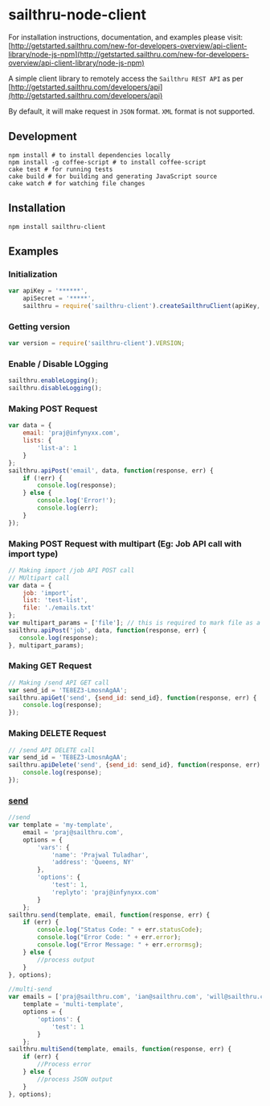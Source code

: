 sailthru-node-client
====================

For installation instructions, documentation, and examples please visit:
[http://getstarted.sailthru.com/new-for-developers-overview/api-client-library/node-js-npm](http://getstarted.sailthru.com/new-for-developers-overview/api-client-library/node-js-npm)

A simple client library to remotely access the `Sailthru REST API` as per [http://getstarted.sailthru.com/developers/api](http://getstarted.sailthru.com/developers/api)


By default, it will make request in `JSON` format. `XML` format is not supported.

Development
-----------

```
npm install # to install dependencies locally
npm install -g coffee-script # to install coffee-script
cake test # for running tests
cake build # for building and generating JavaScript source
cake watch # for watching file changes
```

Installation
------------

```
npm install sailthru-client
```

Examples
--------

### Initialization

``` js
var apiKey = '******',
    apiSecret = '*****',
    sailthru = require('sailthru-client').createSailthruClient(apiKey, apiSecret);
```

### Getting version

``` js
var version = require('sailthru-client').VERSION;
```

### Enable / Disable LOgging

``` js
sailthru.enableLogging();
sailthru.disableLogging();
```

### Making POST Request

``` js
var data = {
    email: 'praj@infynyxx.com',
    lists: {
        'list-a': 1
    }
};
sailthru.apiPost('email', data, function(response, err) {
    if (!err) {
        console.log(response);        
    } else {
        console.log('Error!');
        console.log(err);
    }
});
```

### Making POST Request with multipart (Eg: Job API call with import type)

``` js
// Making import /job API POST call
// MUltipart call
var data = {
    job: 'import',
    list: 'test-list',
    file: './emails.txt'
};
var multipart_params = ['file']; // this is required to mark file as a multipart upload item'
sailthru.apiPost('job', data, function(response, err) {
   console.log(response);
}, multipart_params);
```


### Making GET Request
``` js
// Making /send API GET call
var send_id = 'TE8EZ3-LmosnAgAA';
sailthru.apiGet('send', {send_id: send_id}, function(response, err) {
    console.log(response);        
});
```

### Making DELETE Request
``` js
// /send API DELETE call
var send_id = 'TE8EZ3-LmosnAgAA';
sailthru.apiDelete('send', {send_id: send_id}, function(response, err) {
    console.log(response);
});
```

### [send](http://getstarted.sailthru.com/api/send)

``` js
//send
var template = 'my-template',
    email = 'praj@sailthru.com',
    options = {
        'vars': {
            'name': 'Prajwal Tuladhar',
            'address': 'Queens, NY'
        },
        'options': {
            'test': 1,
            'replyto': 'praj@infynyxx.com'
        }
    };
sailthru.send(template, email, function(response, err) {
    if (err) {
        console.log("Status Code: " + err.statusCode);
        console.log("Error Code: " + err.error);
        console.log("Error Message: " + err.errormsg);
    } else {
        //process output
    }
}, options);

//multi-send
var emails = ['praj@sailthru.com', 'ian@sailthru.com', 'will@sailthru.com'],
    template = 'multi-template',
    options = {
        'options': {
            'test': 1
        }
    };
sailthru.multiSend(template, emails, function(response, err) {
    if (err) {
        //Process error
    } else {
        //process JSON output
    }
}, options);
```
